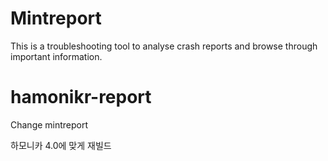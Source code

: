 # Mintreport

This is a troubleshooting tool to analyse crash reports and browse through important information.


# hamonikr-report

Change mintreport

하모니카 4.0에 맞게 재빌드
